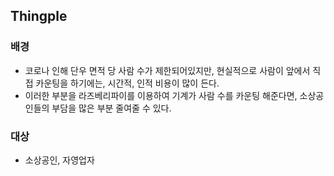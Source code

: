 ## Thingple

### 배경

* 코로나 인해 단우 면적 당 사람 수가 제한되어있지만, 현실적으로 사람이 앞에서 직접 카운팅을 하기에는, 시간적, 인적 비용이 많이 든다.
* 이러한 부분을 라즈베리파이를 이용하여 기계가 사람 수를 카운팅 해준다면, 소상공인들의 부담을 많은 부분 줄여줄 수 있다.

### 대상

* 소상공인, 자영업자
